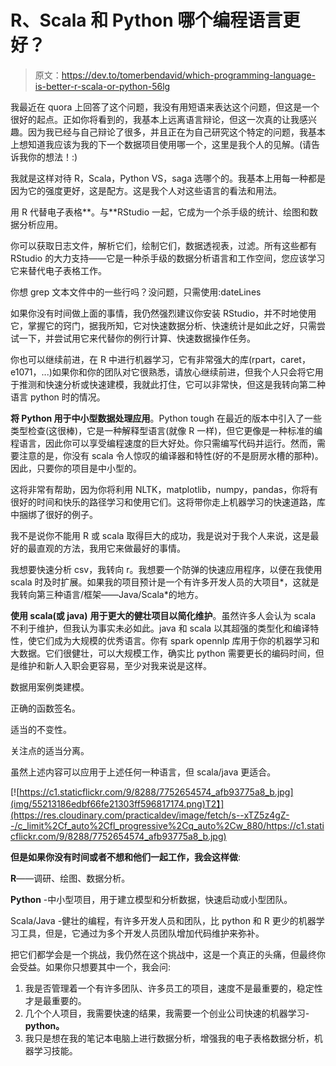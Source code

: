 # R、Scala 和 Python 哪个编程语言更好？

> 原文：<https://dev.to/tomerbendavid/which-programming-language-is-better-r-scala-or-python-56lg>

我最近在 quora 上回答了这个问题，我没有用短语来表达这个问题，但这是一个很好的起点。正如你将看到的，我基本上远离语言辩论，但这一次真的让我感兴趣。因为我已经与自己辩论了很多，并且正在为自己研究这个特定的问题，我基本上想知道我应该为我的下一个数据项目使用哪一个，这里是我个人的见解。(请告诉我你的想法！:)

我就是这样对待 R，Scala，Python VS，saga 选哪个的。我基本上用每一种都是因为它的强度更好，这是配方。这是我个人对这些语言的看法和用法。

用 R 代替电子表格**。与**RStudio 一起，它成为一个杀手级的统计、绘图和数据分析应用。

你可以获取日志文件，解析它们，绘制它们，数据透视表，过滤。所有这些都有 RStudio 的大力支持——它是一种杀手级的数据分析语言和工作空间，您应该学习它来替代电子表格工作。

你想 grep 文本文件中的一些行吗？没问题，只需使用:dateLines

如果你没有时间做上面的事情，我仍然强烈建议你安装 RStudio，并不时地使用它，掌握它的窍门，据我所知，它对快速数据分析、快速统计是如此之好，只需尝试一下，并尝试用它来代替你的例行计算、快速数据操作任务。

你也可以继续前进，在 R 中进行机器学习，它有非常强大的库(rpart，caret，e1071，...)如果你和你的团队对它很熟悉，请放心继续前进，但我个人只会将它用于推测和快速分析或快速建模，我就此打住，它可以非常快，但这是我转向第二种语言 python 时的情况。

**将 Python 用于中小型数据处理应用**。Python tough 在最近的版本中引入了一些类型检查(这很棒)，它是一种解释型语言(就像 R 一样)，但它更像是一种标准的编程语言，因此你可以享受编程速度的巨大好处。你只需编写代码并运行。然而，需要注意的是，你没有 scala 令人惊叹的编译器和特性(好的不是厨房水槽的那种)。因此，只要你的项目是中小型的。

这将非常有帮助，因为你将利用 NLTK，matplotlib，numpy，pandas，你将有很好的时间和快乐的路径学习和使用它们。这将带你走上机器学习的快速道路，库中捆绑了很好的例子。

我不是说你不能用 R 或 scala 取得巨大的成功，我是说对于我个人来说，这是最好的最直观的方法，我用它来做最好的事情。

我想要快速分析 csv，我转向 r。我想要一个防弹的快速应用程序，以便在我使用 scala 时及时扩展。如果我的项目预计是一个有许多开发人员的大项目*，这就是我转向第三种语言/框架——Java/Scala*的地方。

**使用 scala(或 java)** **用于更大的健壮项目以简化维护**。虽然许多人会认为 scala 不利于维护，但我认为事实未必如此。java 和 scala 以其超强的类型化和编译特性，使它们成为大规模的优秀语言。你有 spark opennlp 库用于你的机器学习和大数据。它们很健壮，可以大规模工作，确实比 python 需要更长的编码时间，但是维护和新人入职会更容易，至少对我来说是这样。

数据用案例类建模。

正确的函数签名。

适当的不变性。

关注点的适当分离。

虽然上述内容可以应用于上述任何一种语言，但 scala/java 更适合。

[![https://c1.staticflickr.com/9/8288/7752654574_afb93775a8_b.jpg](img/55213186edbf66fe21303ff596817174.png)T2】](https://res.cloudinary.com/practicaldev/image/fetch/s--xTZ5z4gZ--/c_limit%2Cf_auto%2Cfl_progressive%2Cq_auto%2Cw_880/https://c1.staticflickr.com/9/8288/7752654574_afb93775a8_b.jpg)

**但是如果你没有时间或者不想和他们一起工作，我会这样做**:

**R**——调研、绘图、数据分析。

**Python** -中小型项目，用于建立模型和分析数据，快速启动或小型团队。

Scala/Java -健壮的编程，有许多开发人员和团队，比 python 和 R 更少的机器学习工具，但是，它通过为多个开发人员团队增加代码维护来弥补。

把它们都学会是一个挑战，我仍然在这个挑战中，这是一个真正的头痛，但最终你会受益。如果你只想要其中一个，我会问:

1.  我是否管理着一个有许多团队、许多员工的项目，速度不是最重要的，稳定性才是最重要的。
2.  几个个人项目，我需要快速的结果，我需要一个创业公司快速的机器学习- **python。**
3.  我只是想在我的笔记本电脑上进行数据分析，增强我的电子表格数据分析，机器学习技能。